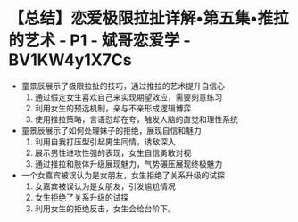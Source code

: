 # 【总结】恋爱极限拉扯详解•第五集•推拉的艺术 - P1 - 斌哥恋爱学 - BV1KW4y1X7Cs

-   童景辰展示了极限拉扯的技巧，通过推拉的艺术提升自信心
    1.  通过假定女生喜欢自己来实现期望效应，需要刻意练习
    2.  利用女生的预选机制，亲与不亲形成逻辑博弈
    3.  使用推拉策略，言语怼却在夸，触发人脑的直觉和理性系统
-   童景辰展示了如何处理妹子的拒绝，展现自信和魅力
    1.  利用自我打压型引起男生同情，诱敌深入
    2.  展示男性进攻性强的表现，女生自信勇敢对视
    3.  通过推拉和肢体升级展现魅力，气势碾压展现终极魅力
-   一个女嘉宾被误认为是女朋友，女生拒绝了关系升级的试探
    1.  女嘉宾被误认为是女朋友，引发尴尬情况
    2.  女生拒绝了关系升级的试探
    3.  利用女生的拒绝反击，女生会给台阶下。